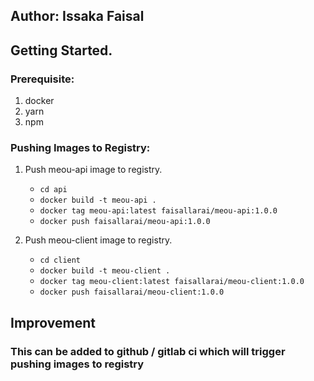 ## Author: Issaka Faisal

## Getting Started.

<a name="One"></a>

### Prerequisite:

1. docker
2. yarn
3. npm

<a name="Two"></a>

### Pushing Images to Registry:

1. Push meou-api image to registry.

   - `cd api `
   - `docker build -t meou-api .`
   - `docker tag meou-api:latest faisallarai/meou-api:1.0.0`
   - `docker push faisallarai/meou-api:1.0.0`

2. Push meou-client image to registry.

   - `cd client `
   - `docker build -t meou-client .`
   - `docker tag meou-client:latest faisallarai/meou-client:1.0.0`
   - `docker push faisallarai/meou-client:1.0.0`

## Improvement

### This can be added to github / gitlab ci which will trigger pushing images to registry
